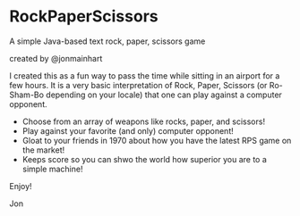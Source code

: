 # RockPaperScissors
A simple Java-based text rock, paper, scissors game

created by @jonmainhart

I created this as a fun way to pass the time while sitting in an airport for a few hours. It is a very basic interpretation of Rock, Paper, Scissors (or Ro-Sham-Bo depending on your locale) that one can play against a computer opponent.

- Choose from an array of weapons like rocks, paper, and scissors!
- Play against your favorite (and only) computer opponent!
- Gloat to your friends in 1970 about how you have the latest RPS game on the market!
- Keeps score so you can shwo the world how superior you are to a simple machine!

Enjoy!

Jon
